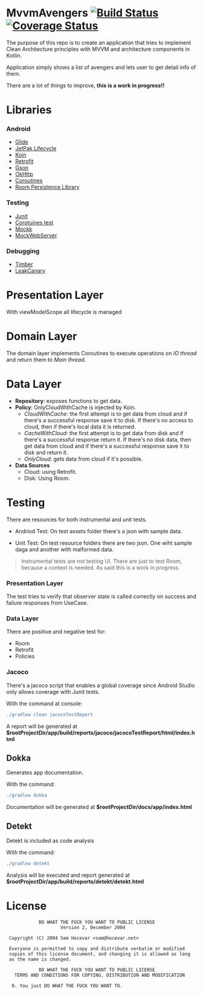 # MvvmAvengers [![Build Status](https://app.bitrise.io/app/ff3ca2386abcbe04/status.svg?token=tZ5t49pIDhAlmyIvLawNAw)](https://app.bitrise.io/app/ff3ca2386abcbe04) [![Coverage Status](https://coveralls.io/repos/github/rmiguel1985/andriod-mvvm-avengers/badge.svg?branch=main)](https://coveralls.io/github/rmiguel1985/andriod-mvvm-avengers?branch=main)

The purpose of this repo is to create an application that tries to 
implement Clean Architecture principles with MVVM and architecture components in Kotlin.

Application simply shows a list of avengers and lets user to get detail info of them.

There are a lot of things to improve, **this is a work in progress!!**

Libraries
=========

### Android
* [Glide][2]
* [JetPak Lifecycle][3]
* [Koin][4]
* [Retrofit][5]
* [Gson][6]
* [OkHttp][7]
* [Coroutines][8]
* [Room Persistence Library][9]

### Testing
* [Junit][10]
* [Corotuines test][11]
* [Mockk][12]
* [MockWebServer][13]

### Debugging 
* [Timber][14]
* [LeakCanary][15]

[2]: https://github.com/bumptech/glide
[3]: https://developer.android.com/jetpack/androidx/releases/lifecycle
[4]: https://insert-koin.io/
[5]: https://github.com/square/retrofit
[6]: https://github.com/google/gson
[7]: https://github.com/square/okhttp
[8]: https://github.com/Kotlin/kotlinx.coroutines
[9]: https://developer.android.com/topic/libraries/architecture/room
[10]: http://developer.android.com/intl/es/reference/junit/framework/package-summary.html
[11]: https://github.com/Kotlin/kotlinx.coroutines/tree/master/core/kotlinx-coroutines-test
[12]: https://mockk.io/
[13]: https://github.com/square/okhttp/tree/master/mockwebserver
[14]: https://github.com/JakeWharton/timber
[15]: https://github.com/square/leakcanary

Presentation Layer
==================
With viewModelScope all lifecycle is managed

Domain Layer
============
The domain layer implements Coroutines to execute operations on *IO thread* and 
return them to *Main thread*.

Data Layer
==========
- **Repository**: exposes functions to get data.
- **Policy**: OnlyCloudWithCache is injected by Koin.
  - *CloudWithCache*: the first attempt is to get data from cloud and if there's
  a successful response save it to disk. If there's no access to cloud, then if 
  there's local data it is returned.
  - *CacheWithCloud*: the first attempt is to get data from disk and if there's
   a successful response return it. If there's no disk data, then get data from 
   cloud and if there's a successful response save it to disk and return it.
  - *OnlyCloud*: gets data from cloud if it's possible.
- **Data Sources**
  - Cloud: using Retrofit.
  - Disk: Using Room. 

Testing
==========
There are resources for both instrumental and unit tests. 
 - Andriod Test: On test assets folder there's a json with sample data. 
 
 - Unit Test: On test resource folders there are two json. One wiht sample
 daga and another with malformed data.


>Instrumental tests are not testing UI. There are just to test Room, because
a context is needed. As said this is a work in progress.

### Presentation Layer
The test tries to verify that observer state is called correctly on success and failure responses from UseCase.

### Data Layer
There are positive and negative test for:
  - Room
  - Retrofit
  - Policies
  
### Jacoco
There's a jacoco script that enables a global coverage since Android Studio only allows coverage with Junit tests.

With the command at console:
```gradle
./gradlew clean jacocoTestReport
```
A report will be generated at **$rootProjectDir/app/build/reports/jacoco/jacocoTestReport/html/index.html**

## Dokka
Generates app documentation.

With the command:
```gradle
./gradlew dokka
```
Documentation will be generated at **$rootProjectDir/docs/app/index.html**

## Detekt
Detekt is included as code analysis

With the command:
```gradle
./gradlew detekt
```
Analysis will be executed and report generated at **$rootProjectDir/app/build/reports/detekt/detekt.html**
  

License
=====

```
            DO WHAT THE FUCK YOU WANT TO PUBLIC LICENSE
                    Version 2, December 2004

 Copyright (C) 2004 Sam Hocevar <sam@hocevar.net>

 Everyone is permitted to copy and distribute verbatim or modified
 copies of this license document, and changing it is allowed as long
 as the name is changed.

            DO WHAT THE FUCK YOU WANT TO PUBLIC LICENSE
   TERMS AND CONDITIONS FOR COPYING, DISTRIBUTION AND MODIFICATION

  0. You just DO WHAT THE FUCK YOU WANT TO.
